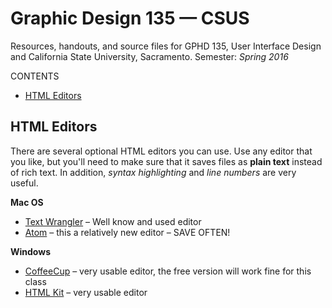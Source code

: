# Graphic Design 135 — CSUS

Resources, handouts, and source files for GPHD 135, User Interface Design and California State University, Sacramento. Semester: *Spring 2016*

CONTENTS

- [HTML Editors](#html_editors)

<a name="html_editors"></a>
## HTML Editors

There are several optional HTML editors you can use. Use any editor that you like, but you'll need to make sure that it saves files as **plain text** instead of rich text. In addition, *syntax highlighting* and *line numbers* are very useful.

**Mac OS**

- [Text Wrangler](http://www.barebones.com/products/textwrangler/index.html) – Well know and used editor
- [Atom](http://www.atom.io) – this a relatively new editor – SAVE OFTEN!

**Windows**

- [CoffeeCup](http://www.coffeecup.com/free-editor) – very usable editor, the free version will work fine for this class
- [HTML Kit](http://www.htmlkit.com) – very usable editor